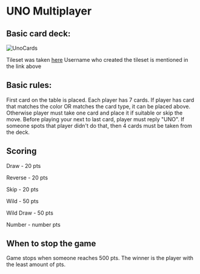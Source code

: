 # UNO Multiplayer

## Basic card deck:
![UnoCards](https://user-images.githubusercontent.com/74725936/201487344-df0c8c41-5087-461e-8e51-b93a774155da.png)

Tileset was taken [here](https://toppng.com/cards-and-cursors-uno-cards-sprite-sheet-PNG-free-PNG-Images_201356)
Username who created the tileset is mentioned in the link above

## Basic rules:
First card on the table is placed. Each player has 7 cards. If player has card that matches the color OR matches the card type, it can be placed above. Otherwise player must take one card and place it if suitable or skip the move.
Before playing your next to last card, player must reply "UNO". If someone spots that player didn't do that, then 4 cards must be taken from the deck.

## Scoring
Draw - 20 pts

Reverse - 20 pts

Skip - 20 pts

Wild - 50 pts

Wild Draw - 50 pts

Number - number pts

## When to stop the game
Game stops when someone reaches 500 pts. The winner is the player with the least amount of pts.
